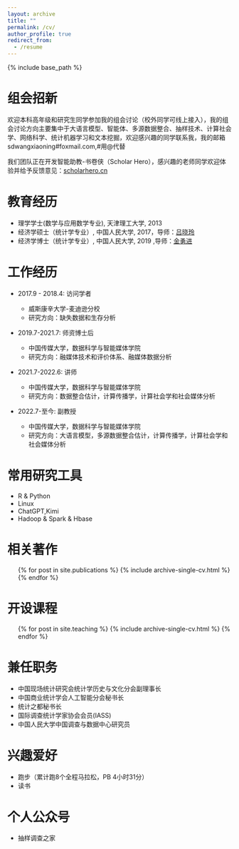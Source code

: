 ```yaml
---
layout: archive
title: ""
permalink: /cv/
author_profile: true
redirect_from:
  - /resume
---
```


{% include base_path %}

组会招新
======
欢迎本科高年级和研究生同学参加我的组会讨论（校外同学可线上接入），我的组会讨论方向主要集中于大语言模型、智能体、多源数据整合、抽样技术、计算社会学、网络科学、统计机器学习和文本挖掘，欢迎感兴趣的同学联系我，我的邮箱sdwangxiaoning#foxmail.com,#用@代替

我们团队正在开发智能助教-书卷侠（Scholar Hero），感兴趣的老师同学欢迎体验并给予反馈意见：[scholarhero.cn](https://scholarhero.cn/)


教育经历
======
* 理学学士(数学与应用数学专业), 天津理工大学, 2013
* 经济学硕士（统计学专业）, 中国人民大学, 2017，导师：[吕晓玲](http://stat.ruc.edu.cn/jxtd/jsdw/sjkxydsjtjx/5b900093966a43e0ab69dfbaf82e095a.htm)
* 经济学博士（统计学专业）, 中国人民大学, 2019 ,导师：[金勇进](http://cfas.ruc.edu.cn/kydw/rtyjy/jyj/index.htm)

工作经历
======
* 2017.9 - 2018.4: 访问学者
  * 威斯康辛大学-麦迪逊分校
  * 研究方向：缺失数据和生存分析


* 2019.7-2021.7: 师资博士后
  * 中国传媒大学，数据科学与智能媒体学院
  * 研究方向：融媒体技术和评价体系、融媒体数据分析

* 2021.7-2022.6: 讲师
  * 中国传媒大学，数据科学与智能媒体学院
  * 研究方向：数据整合估计，计算传播学，计算社会学和社会媒体分析
  
* 2022.7-至今: 副教授
  * 中国传媒大学，数据科学与智能媒体学院
  * 研究方向：大语言模型，多源数据整合估计，计算传播学，计算社会学和社会媒体分析

  
常用研究工具
======
* R & Python
* Linux
* ChatGPT,Kimi
* Hadoop & Spark & Hbase


相关著作
======
  <ul>{% for post in site.publications %}
    {% include archive-single-cv.html %}
  {% endfor %}</ul>
  
  
开设课程
======
  <ul>{% for post in site.teaching %}
    {% include archive-single-cv.html %}
  {% endfor %}</ul>
  
兼任职务
======

* 中国现场统计研究会统计学历史与文化分会副理事长
* 中国商业统计学会人工智能分会秘书长
* 统计之都秘书长
* 国际调查统计学家协会会员(IASS)
* 中国人民大学中国调查与数据中心研究员

兴趣爱好
======

* 跑步（累计跑8个全程马拉松，PB 4小时31分）
* 读书

个人公众号
======

* 抽样调查之家

